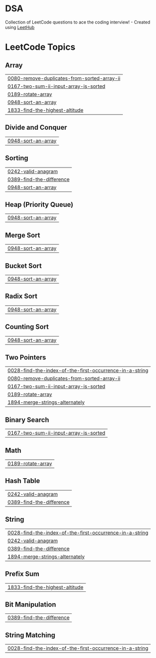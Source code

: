 # DSA
Collection of LeetCode questions to ace the coding interview! - Created using [LeetHub](https://github.com/QasimWani/LeetHub)

<!---LeetCode Topics Start-->
# LeetCode Topics
## Array
|  |
| ------- |
| [0080-remove-duplicates-from-sorted-array-ii](https://github.com/abhimanyu12321/DSA/tree/master/0080-remove-duplicates-from-sorted-array-ii) |
| [0167-two-sum-ii-input-array-is-sorted](https://github.com/abhimanyu12321/DSA/tree/master/0167-two-sum-ii-input-array-is-sorted) |
| [0189-rotate-array](https://github.com/abhimanyu12321/DSA/tree/master/0189-rotate-array) |
| [0948-sort-an-array](https://github.com/abhimanyu12321/DSA/tree/master/0948-sort-an-array) |
| [1833-find-the-highest-altitude](https://github.com/abhimanyu12321/DSA/tree/master/1833-find-the-highest-altitude) |
## Divide and Conquer
|  |
| ------- |
| [0948-sort-an-array](https://github.com/abhimanyu12321/DSA/tree/master/0948-sort-an-array) |
## Sorting
|  |
| ------- |
| [0242-valid-anagram](https://github.com/abhimanyu12321/DSA/tree/master/0242-valid-anagram) |
| [0389-find-the-difference](https://github.com/abhimanyu12321/DSA/tree/master/0389-find-the-difference) |
| [0948-sort-an-array](https://github.com/abhimanyu12321/DSA/tree/master/0948-sort-an-array) |
## Heap (Priority Queue)
|  |
| ------- |
| [0948-sort-an-array](https://github.com/abhimanyu12321/DSA/tree/master/0948-sort-an-array) |
## Merge Sort
|  |
| ------- |
| [0948-sort-an-array](https://github.com/abhimanyu12321/DSA/tree/master/0948-sort-an-array) |
## Bucket Sort
|  |
| ------- |
| [0948-sort-an-array](https://github.com/abhimanyu12321/DSA/tree/master/0948-sort-an-array) |
## Radix Sort
|  |
| ------- |
| [0948-sort-an-array](https://github.com/abhimanyu12321/DSA/tree/master/0948-sort-an-array) |
## Counting Sort
|  |
| ------- |
| [0948-sort-an-array](https://github.com/abhimanyu12321/DSA/tree/master/0948-sort-an-array) |
## Two Pointers
|  |
| ------- |
| [0028-find-the-index-of-the-first-occurrence-in-a-string](https://github.com/abhimanyu12321/DSA/tree/master/0028-find-the-index-of-the-first-occurrence-in-a-string) |
| [0080-remove-duplicates-from-sorted-array-ii](https://github.com/abhimanyu12321/DSA/tree/master/0080-remove-duplicates-from-sorted-array-ii) |
| [0167-two-sum-ii-input-array-is-sorted](https://github.com/abhimanyu12321/DSA/tree/master/0167-two-sum-ii-input-array-is-sorted) |
| [0189-rotate-array](https://github.com/abhimanyu12321/DSA/tree/master/0189-rotate-array) |
| [1894-merge-strings-alternately](https://github.com/abhimanyu12321/DSA/tree/master/1894-merge-strings-alternately) |
## Binary Search
|  |
| ------- |
| [0167-two-sum-ii-input-array-is-sorted](https://github.com/abhimanyu12321/DSA/tree/master/0167-two-sum-ii-input-array-is-sorted) |
## Math
|  |
| ------- |
| [0189-rotate-array](https://github.com/abhimanyu12321/DSA/tree/master/0189-rotate-array) |
## Hash Table
|  |
| ------- |
| [0242-valid-anagram](https://github.com/abhimanyu12321/DSA/tree/master/0242-valid-anagram) |
| [0389-find-the-difference](https://github.com/abhimanyu12321/DSA/tree/master/0389-find-the-difference) |
## String
|  |
| ------- |
| [0028-find-the-index-of-the-first-occurrence-in-a-string](https://github.com/abhimanyu12321/DSA/tree/master/0028-find-the-index-of-the-first-occurrence-in-a-string) |
| [0242-valid-anagram](https://github.com/abhimanyu12321/DSA/tree/master/0242-valid-anagram) |
| [0389-find-the-difference](https://github.com/abhimanyu12321/DSA/tree/master/0389-find-the-difference) |
| [1894-merge-strings-alternately](https://github.com/abhimanyu12321/DSA/tree/master/1894-merge-strings-alternately) |
## Prefix Sum
|  |
| ------- |
| [1833-find-the-highest-altitude](https://github.com/abhimanyu12321/DSA/tree/master/1833-find-the-highest-altitude) |
## Bit Manipulation
|  |
| ------- |
| [0389-find-the-difference](https://github.com/abhimanyu12321/DSA/tree/master/0389-find-the-difference) |
## String Matching
|  |
| ------- |
| [0028-find-the-index-of-the-first-occurrence-in-a-string](https://github.com/abhimanyu12321/DSA/tree/master/0028-find-the-index-of-the-first-occurrence-in-a-string) |
<!---LeetCode Topics End-->